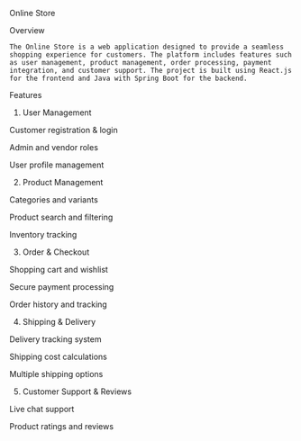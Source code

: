 Online Store

Overview
```
The Online Store is a web application designed to provide a seamless shopping experience for customers. The platform includes features such as user management, product management, order processing, payment integration, and customer support. The project is built using React.js for the frontend and Java with Spring Boot for the backend.
```
Features

1. User Management

Customer registration & login

Admin and vendor roles

User profile management

2. Product Management

Categories and variants

Product search and filtering

Inventory tracking

3. Order & Checkout

Shopping cart and wishlist

Secure payment processing

Order history and tracking

4. Shipping & Delivery

Delivery tracking system

Shipping cost calculations

Multiple shipping options

5. Customer Support & Reviews

Live chat support

Product ratings and reviews
